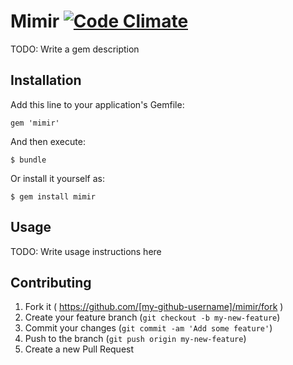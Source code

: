 # Mimir [![Code Climate](https://codeclimate.com/github/eleidan/mimir/badges/gpa.svg)](https://codeclimate.com/github/eleidan/mimir)

TODO: Write a gem description

## Installation

Add this line to your application's Gemfile:

    gem 'mimir'

And then execute:

    $ bundle

Or install it yourself as:

    $ gem install mimir

## Usage

TODO: Write usage instructions here

## Contributing

1. Fork it ( https://github.com/[my-github-username]/mimir/fork )
2. Create your feature branch (`git checkout -b my-new-feature`)
3. Commit your changes (`git commit -am 'Add some feature'`)
4. Push to the branch (`git push origin my-new-feature`)
5. Create a new Pull Request
